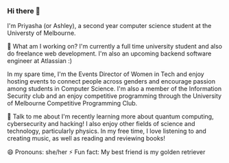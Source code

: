 ### Hi there 👋
I'm Priyasha (or Ashley), a second year computer science student at the Universty of Melbourne.

🔭 What am I working on?
I'm currently a full time university student and also do freelance web development. I'm also an upcoming backend software engineer at Atlassian :)

In my spare time, I'm the Events Director of Women in Tech and enjoy hosting events to connect people across genders and encourage passion among students in Computer Science. I'm also a member of the Information Security club and an enjoy competitive programming through the University of Melbourne Competitive Programming Club. 

💬 Talk to me about 
I'm recently learning more about quantum computing, cybersecurity and hacking! I also enjoy other fields of science and technology, particularly physics. In my free time, I love listening to and creating music, as well as reading and reviewing books!

😄 Pronouns: she/her
⚡ Fun fact: My best friend is my golden retriever


<!--
**pr1yasha/pr1yasha** is a ✨ _special_ ✨ repository because its `README.md` (this file) appears on your GitHub profile.

Here are some ideas to get you started:

- 🔭 I’m currently working on ...
I'm currently a full time university student and also do freelance web development. I'm also an upcoming backend software engineer at Atlassian :)

In my spare time, I'm the Events Director of Women in Tech and enjoy hosting events to connect people across genders and encourage passion among students in Computer Science. I'm also a member of the Information Security club and an enjoy competitive programming through the University of Melbourne Competitive Programming Club. 

- 💬 Talk to me about 
I'm recently learning more about quantum computing, cybersecurity and hacking! I also enjoy other fields of science and technology, particularly physics. In my free time, I love listening to and creating music, as well as reading and reviewing books!

- 📫 How to reach me: ...
- 😄 Pronouns: she/her
- ⚡ Fun fact: My best friend is my golden retriever
-->
